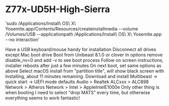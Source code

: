 # Z77x-UD5H-High-Sierra
'sudo /Applications/Install\ OS\ X\ Yosemite.app/Contents/Resources/createinstallmedia --volume /Volumes/USB --applicationpath /Applications/Install\ OS\ X\ Yosemite.app --no interaction'

Have a USB keyboard/mouse handy for installation
Disconnect all drives except Mac boot drive
Boot from Unibeast 8.1.0 or clover
In options remove disable_nv=0 and add -v to see boot process
Follow on screen instructions, installer reboots after just a few minutes
On next boot, set same options as above
Select macOS install from "partition title", will show black screen with Installing, about 11 minutes remaining.
Download and install Multibeast -> quick start -> UEFI mode defaults
Audio > Realtek ALCxxx > ALC898
Network > Atheros
Network > Intel > AppleIntelE1000e
Only other thing is when booting I need to select "drop MATS" every time, but otherwise everything seems to work fantastic!